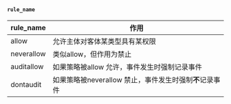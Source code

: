 #### `rule_name`

| rule_name | 作用 |
| --- | --- |
| allow | 允许主体对客体某类型具有某权限 |
| neverallow | 类似allow，但作用为禁止 |
| auditallow | 如果策略被allow 允许，事件发生时强制记录事件 |
| dontaudit | 如果策略被neverallow 禁止，事件发生时强制**不**记录事件 |

